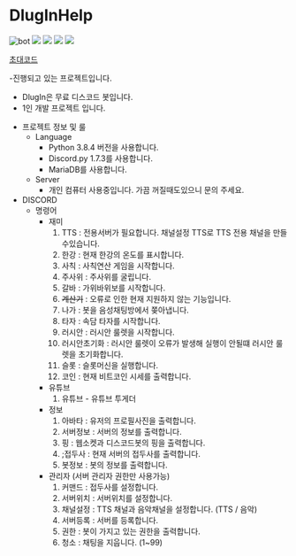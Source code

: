 # DlugInHelp

![bot](https://user-images.githubusercontent.com/59546443/135705060-2014128d-2081-44fb-ae61-0135feac5bb6.PNG)
<img src="https://img.shields.io/badge/Windows-000000?style=flat-square&logo=Windows&logoColor=white"/></a>
<img src="https://img.shields.io/badge/MariaDB-000000?style=flat-square&logo=MariaDB&logoColor=white"/></a>
<img src="https://img.shields.io/badge/Python-3766AB?style=flat-square&logo=Python&logoColor=white"/></a>
<img src="https://img.shields.io/badge/discord-7b8fcb?style=flat-square&logo=Discord&logoColor=white"/></a>


[초대코드](https://discord.com/oauth2/authorize?client_id=475715049198190602&permissions=1133584&scope=bot)

-진행되고 있는 프로젝트입니다.
 * DlugIn은 무료 디스코드 봇입니다.
 * 1인 개발 프로젝트 입니다.

- 프로젝트 정보 및 룰
  * Language
    - Python 3.8.4 버전을 사용합니다.
    - Discord.py 1.7.3를 사용합니다.
    - MariaDB를 사용합니다.
  * Server
    - 개인 컴퓨터 사용중입니다. 가끔 꺼질때도있으니 문의 주세요.
- DISCORD
  * 명령어
    - 재미
      1. TTS : 전용서버가 필요합니다. 채널설정 TTS로 TTS 전용 채널을 만들수있습니다.
      2. 한강 : 현재 한강의 온도를 표시합니다.
      3. 사칙 : 사칙연산 게임을 시작합니다.
      4. 주사위 : 주사위를 굴립니다.
      5. 갈바 : 가위바위보를 시작합니다.
      6. ~~계산기~~ : 오류로 인한 현재 지원하지 않는 기능입니다.
      7. 나가 : 봇을 음성채팅방에서 쫒아냅니다.
      8. 타자 : 속담 타자를 시작합니다.
      9. 러시안 : 러시안 룰렛을 시작합니다.
      10. 러시안초기화 : 러시안 룰렛이 오류가 발생해 실행이 안될떄 러시안 룰렛을 초기화합니다.
      11. 슬롯 : 슬롯머신을 실행합니다.
      12. 코인 : 현재 비트코인 시세를 출력합니다.
    - 유튜브
      1. 유튜브 - 유튜브 투게더
    - 정보
      1. 아바타 : 유저의 프로필사진을 출력합니다.
      2. 서버정보 : 서버의 정보를 출력합니다.
      3. 핑 : 웹소켓과 디스코드봇의 핑을 출력합니다.
      4. ;접두사 : 현재 서버의 접두사를 출력합니다.
      5. 봇정보 : 봇의 정보를 출력합니다.
    - 관리자 (서버 관리자 권한만 사용가능)
      1. 커맨드 : 접두사를 설정합니다.
      2. 서버위치 : 서버위치를 설정합니다.
      3. 채널설정 : TTS 채널과 음악채널을 설정합니다. (TTS / 음악)
      4. 서버등록 : 서버를 등록합니다. 
      5. 권한 : 봇이 가지고 있는 권한을 출력합니다.
      6. 청소 : 채팅을 지웁니다. (1~99)





